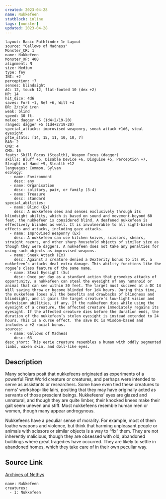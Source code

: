 ```yaml
---
created: 2023-04-28
name: Nukkefeen
statblock: inline
tags: [monster]
updated: 2023-04-28
---
```

```statblock
layout: Basic Pathfinder 1e Layout
source: "Gallows of Madness"
Monster_CR: 1
name: Nukkefeen
Monster_XP: 400
alignment: N
size: Medium
type: fey
INI: +2
perception: +7
senses: blindsight
AC: 12, touch 12, flat-footed 10 (dex +2)
HP: 14
hit_dice: 4d6
saves: Fort +1, Ref +6, Will +4
DR: 2/cold iron
weak: blind
speed: 30 ft.
melee: dagger +5 (1d4+2/19-20)
ranged: dagger +5 (1d4+2/19-20)
special_attacks: improvised weaponry, sneak attack +1d6, steal eyesight
pf1e_stats: [14, 15, 11, 10, 10, 7]
BAB: 2
CMB: 4
CMD: 16
feats: Skill Focus (Stealth), Weapon Focus (dagger)
skills: Bluff +5, Disable Device +6, Disguise +5, Perception +7, Sleight of Hand +9, Stealth +12
languages: Common, Sylvan
ecology:
  - name: Environment
    desc: any
  - name: Organisation
    desc: solitary, pair, or family (3-4)
  - name: Treasure
    desc: standard
special_abilities:
  - name: Blind (Ex)
    desc: A nukkefeen sees and senses exclusively through its blindsight ability, which is based on sound and movement-beyond 60 feet, the nukkefeen is considered blind. A deafened nukkefeen is effectively blinded as well. It is invulnerable to all sight-based effects and attacks, including gaze attacks.
  - name: Improvised Weaponry (Ex)
    desc: A nukkefeen can use kitchen knives, scissors, shears, straight razors, and other sharp household objects of similar size as though they were daggers. A nukkefeen does not take any penalties for using such objects as improvised weapons.
  - name: Sneak Attack (Ex)
    desc: Against a creature denied a Dexterity bonus to its AC, a nukkefeen’s attacks deal extra damage. This ability functions like the rogue’s class feature of the same name.
  - name: Steal Eyesight (Su)
    desc: Once per day as a standard action that provokes attacks of opportunity, a nukkefeen can steal the eyesight of any humanoid or animal that can see within 30 feet. The target must succeed at a DC 14 Will saving throw or become blinded for 1d4 hours. During this time, the nukkefeen loses all the benefits and drawbacks of blindness and blindsight, and it gains the target creature’s low-light vision and darkvision abilities, if any. If the nukkefeen dies while using the eyesight of a creature, the affected creature immediately regains its eyesight. If the affected creature dies before the duration ends, the duration of the nukkefeen’s stolen eyesight is instead extended to 24 hours. This is a curse effect. The save DC is Wisdom-based and includes a +2 racial bonus.
sources:
  - name: Gallows of Madness
    desc: 63
desc_short: This eerie creature resembles a human with oddly segmented limbs, waxen skin, and doll-like eyes.
```
## Description
Many scholars posit that nukkefeens originated as experiments of a powerful First World creature or creatures, and perhaps were intended to serve as assistants or researchers. Some have even tied these creatures to norns’ workshop-like lairs, positing that they may have originally acted as servants of those prescient beings. Nukkefeens’ eyes are glazed and unnatural, and though they are quite limber, their knocked knees make their gait seem uneven and stiff. Most nukkefeens resemble human men or women, though many appear androgynous.

Nukkefeens have a peculiar sense of morality. For example, most of them loathe weapons and violence, but think that harming unpleasant people or animals with scissors or similar objects is a way to “fix” them. They are not inherently malicious, though they are obsessed with old, abandoned buildings where great tragedies have occurred. They are likely to settle in abandoned homes, which they take care of in their own peculiar way.
## Source Link
[Archives of Nethys](https://aonprd.com/MonsterDisplay.aspx?ItemName=Nukkefeen)
```encounter-table
name: Nukkefeen
creatures:
  - 1: Nukkefeen
```
